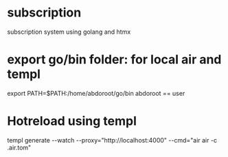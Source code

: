 # subscription
subscription system using golang and htmx
# export go/bin folder: for local air and templ
export PATH=$PATH:/home/abdoroot/go/bin
abdoroot == user
# Hotreload using templ 
templ generate --watch --proxy="http://localhost:4000" --cmd="air air -c .air.tom"